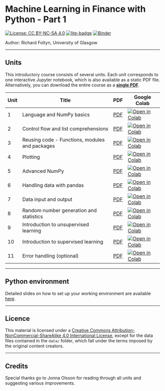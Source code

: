 # Machine Learning in Finance with Python - Part 1
[![License: CC BY-NC-SA 4.0](https://img.shields.io/badge/License-CC%20BY--NC--SA%204.0-lightgrey.svg)](https://creativecommons.org/licenses/by-nc-sa/4.0/)
[![lite-badge](https://jupyterlite.rtfd.io/en/latest/_static/badge.svg)](https://richardfoltyn.github.io/MLFP-ECON5130)
[![Binder](https://mybinder.org/badge_logo.svg)](https://mybinder.org/v2/gh/richardfoltyn/MLFP-ECON5130/main?filepath=index.ipynb)

Author: Richard Foltyn, University of Glasgow

***

## Units

This introductory course consists of several units. Each unit corresponds
to one interactive Jupyter notebook, which is also available
as a static PDF file. Alternatively, you can download the entire course as a 
**[single PDF](latex/MLFP-part1.pdf)**.

| Unit | Title | PDF | Google Colab |
|------|-------|-----|--------------|
| 1    | Language and NumPy basics | [PDF](latex/unit01.pdf) | [![Open in Colab](https://colab.research.google.com/assets/colab-badge.svg)](https://colab.research.google.com/github/richardfoltyn/MLFP-ECON5130/blob/main/lectures/unit01.ipynb) |
| 2    | Control flow and list comprehensions | [PDF](latex/unit02.pdf) |  [![Open in Colab](https://colab.research.google.com/assets/colab-badge.svg)](https://colab.research.google.com/github/richardfoltyn/MLFP-ECON5130/blob/main/lectures/unit02.ipynb) |
| 3    | Reusing code - Functions, modules and packages | [PDF](latex/unit03.pdf) | [![Open in Colab](https://colab.research.google.com/assets/colab-badge.svg)](https://colab.research.google.com/github/richardfoltyn/MLFP-ECON5130/blob/main/lectures/unit03.ipynb) |
| 4    | Plotting | [PDF](latex/unit04.pdf) |  [![Open in Colab](https://colab.research.google.com/assets/colab-badge.svg)](https://colab.research.google.com/github/richardfoltyn/MLFP-ECON5130/blob/main/lectures/unit04.ipynb) |
| 5    | Advanced NumPy | [PDF](latex/unit05.pdf)  | [![Open in Colab](https://colab.research.google.com/assets/colab-badge.svg)](https://colab.research.google.com/github/richardfoltyn/MLFP-ECON5130/blob/main/lectures/unit05.ipynb)
| 6    | Handling data with pandas | [PDF](latex/unit06.pdf) | [![Open in Colab](https://colab.research.google.com/assets/colab-badge.svg)](https://colab.research.google.com/github/richardfoltyn/MLFP-ECON5130/blob/main/lectures/unit06.ipynb) |
| 7    | Data input and output | [PDF](latex/unit07.pdf) |  [![Open in Colab](https://colab.research.google.com/assets/colab-badge.svg)](https://colab.research.google.com/github/richardfoltyn/MLFP-ECON5130/blob/main/lectures/unit07.ipynb)
| 8    | Random number generation and statistics | [PDF](latex/unit08.pdf) | [![Open in Colab](https://colab.research.google.com/assets/colab-badge.svg)](https://colab.research.google.com/github/richardfoltyn/MLFP-ECON5130/blob/main/lectures/unit08.ipynb) |
| 9    | Introduction to unsupervised learning | [PDF](latex/unit09.pdf) |  [![Open in Colab](https://colab.research.google.com/assets/colab-badge.svg)](https://colab.research.google.com/github/richardfoltyn/MLFP-ECON5130/blob/main/lectures/unit09.ipynb)
| 10    | Introduction to supervised learning | [PDF](latex/unit10.pdf) |  [![Open in Colab](https://colab.research.google.com/assets/colab-badge.svg)](https://colab.research.google.com/github/richardfoltyn/MLFP-ECON5130/blob/main/lectures/unit10.ipynb)
| 11    | Error handling (optional) | [PDF](latex/unit09.pdf) |  [![Open in Colab](https://colab.research.google.com/assets/colab-badge.svg)](https://colab.research.google.com/github/richardfoltyn/MLFP-ECON5130/blob/main/lectures/unit09.ipynb) |

***

## Python environment

Detailed slides on how to set up your working environment are available [here](https://github.com/richardfoltyn/MLFP-ECON5130/blob/main/slides/python-setup.pdf).

***
## Licence

This material is licensed under a 
[Creative Commons Attribution-NonCommercial-ShareAlike 4.0 International License](http://creativecommons.org/licenses/by-nc-sa/4.0/),
except for the data files contained in the `data/` folder, which
fall under the terms imposed by the original content creators.

***
## Credits

Special thanks go to Jonna Olsson for reading through all units and
suggesting various improvements.
